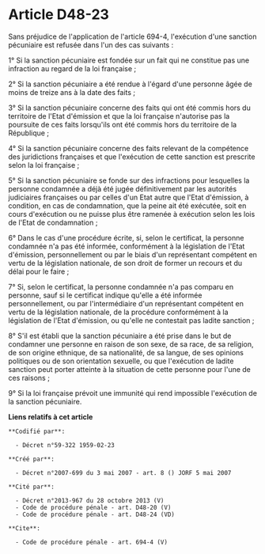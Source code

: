 # Article D48-23

Sans préjudice de l'application de l'article 694-4, l'exécution d'une sanction pécuniaire est refusée dans l'un des cas
suivants : 

1° Si la sanction pécuniaire est fondée sur un fait qui ne constitue pas une infraction au regard de la loi française ; 

2° Si la sanction pécuniaire a été rendue à l'égard d'une personne âgée de moins de treize ans à la date des faits ; 

3° Si la sanction pécuniaire concerne des faits qui ont été commis hors du territoire de l'Etat d'émission et que la loi
française n'autorise pas la poursuite de ces faits lorsqu'ils ont été commis hors du territoire de la République ; 

4° Si la sanction pécuniaire concerne des faits relevant de la compétence des juridictions françaises et que l'exécution de
cette sanction est prescrite selon la loi française ; 

5° Si la sanction pécuniaire se fonde sur des infractions pour lesquelles la personne condamnée a déjà été jugée
définitivement par les autorités judiciaires françaises ou par celles d'un Etat autre que l'Etat d'émission, à condition, en
cas de condamnation, que la peine ait été exécutée, soit en cours d'exécution ou ne puisse plus être ramenée à exécution
selon les lois de l'Etat de condamnation ; 

6° Dans le cas d'une procédure écrite, si, selon le certificat, la personne condamnée n'a pas été informée, conformément à la
législation de l'Etat d'émission, personnellement ou par le biais d'un représentant compétent en vertu de la législation
nationale, de son droit de former un recours et du délai pour le faire ; 

7° Si, selon le certificat, la personne condamnée n'a pas comparu en personne, sauf si le certificat indique qu'elle a été
informée personnellement, ou par l'intermédiaire d'un représentant compétent en vertu de la législation nationale, de la
procédure conformément à la législation de l'Etat d'émission, ou qu'elle ne contestait pas ladite sanction ; 

8° S'il est établi que la sanction pécuniaire a été prise dans le but de condamner une personne en raison de son sexe, de sa
race, de sa religion, de son origine ethnique, de sa nationalité, de sa langue, de ses opinions politiques ou de son
orientation sexuelle, ou que l'exécution de ladite sanction peut porter atteinte à la situation de cette personne pour l'une
de ces raisons ; 

9° Si la loi française prévoit une immunité qui rend impossible l'exécution de la sanction pécuniaire.

**Liens relatifs à cet article**

	**Codifié par**:

	  - Décret n°59-322 1959-02-23

	**Créé par**:

	  - Décret n°2007-699 du 3 mai 2007 - art. 8 () JORF 5 mai 2007

	**Cité par**:

	  - Décret n°2013-967 du 28 octobre 2013 (V)
	  - Code de procédure pénale - art. D48-20 (V)
	  - Code de procédure pénale - art. D48-24 (VD)

	**Cite**:

	  - Code de procédure pénale - art. 694-4 (V)
